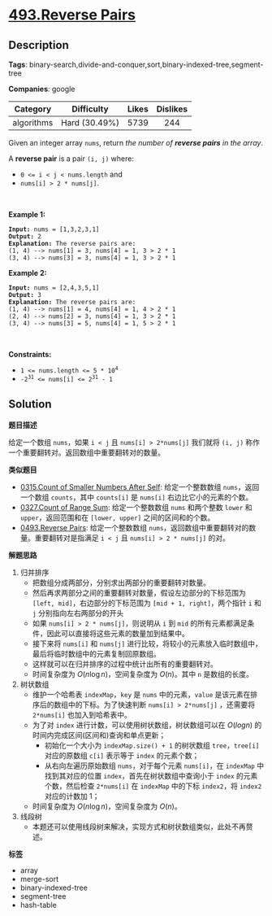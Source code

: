# [493.Reverse Pairs](https://leetcode.com/problems/reverse-pairs/description/)

## Description

**Tags**: binary-search,divide-and-conquer,sort,binary-indexed-tree,segment-tree

**Companies**: google

|  Category  |  Difficulty   | Likes | Dislikes |
| :--------: | :-----------: | :---: | :------: |
| algorithms | Hard (30.49%) | 5739  |   244    |

<p>Given an integer array <code>nums</code>, return <em>the number of <strong>reverse pairs</strong> in the array</em>.</p>
<p>A <strong>reverse pair</strong> is a pair <code>(i, j)</code> where:</p>
<ul>
  <li><code>0 &lt;= i &lt; j &lt; nums.length</code> and</li>
  <li><code>nums[i] &gt; 2 * nums[j]</code>.</li>
</ul>
<p>&nbsp;</p>
<p><strong class="example">Example 1:</strong></p>
<pre><code><strong>Input:</strong> nums = [1,3,2,3,1]
<strong>Output:</strong> 2
<strong>Explanation:</strong> The reverse pairs are:
(1, 4) --&gt; nums[1] = 3, nums[4] = 1, 3 &gt; 2 * 1
(3, 4) --&gt; nums[3] = 3, nums[4] = 1, 3 &gt; 2 * 1</code></pre>
<p><strong class="example">Example 2:</strong></p>
<pre><code><strong>Input:</strong> nums = [2,4,3,5,1]
<strong>Output:</strong> 3
<strong>Explanation:</strong> The reverse pairs are:
(1, 4) --&gt; nums[1] = 4, nums[4] = 1, 4 &gt; 2 * 1
(2, 4) --&gt; nums[2] = 3, nums[4] = 1, 3 &gt; 2 * 1
(3, 4) --&gt; nums[3] = 5, nums[4] = 1, 5 &gt; 2 * 1</code></pre>
<p>&nbsp;</p>
<p><strong>Constraints:</strong></p>
<ul>
  <li><code>1 &lt;= nums.length &lt;= 5 * 10<sup>4</sup></code></li>
  <li><code>-2<sup>31</sup> &lt;= nums[i] &lt;= 2<sup>31</sup> - 1</code></li>
</ul>

## Solution

**题目描述**

给定一个数组 `nums`，如果 `i < j` 且 `nums[i] > 2*nums[j]` 我们就将 `(i, j)` 称作一个重要翻转对。返回数组中重要翻转对的数量。

**类似题目**

- [0315.Count of Smaller Numbers After Self](0315.count-of-smaller-numbers-after-self.md): 给定一个整数数组 `nums`，返回一个数组 `counts`，其中 `counts[i]` 是 `nums[i]` 右边比它小的元素的个数。
- [0327.Count of Range Sum](0327.count-of-range-sum.md): 给定一个整数数组 `nums` 和两个整数 `lower` 和 `upper`，返回范围和在 `[lower, upper]` 之间的区间和的个数。
- [0493.Reverse Pairs](0493.reverse-pairs.md): 给定一个整数数组 `nums`，返回数组中重要翻转对的数量。重要翻转对是指满足 `i < j` 且 `nums[i] > 2 * nums[j]` 的对。

**解题思路**

1. 归并排序
   - 把数组分成两部分，分别求出两部分的重要翻转对数量。
   - 然后再求两部分之间的重要翻转对数量，假设左边部分的下标范围为 `[left, mid]`，右边部分的下标范围为 `[mid + 1, right]`，两个指针 `i` 和 `j` 分别指向左右两部分的开头
   - 如果 `nums[i] > 2 * nums[j]`，则说明从 `i` 到 `mid` 的所有元素都满足条件，因此可以直接将这些元素的数量加到结果中。
   - 接下来将 `nums[i]` 和 `nums[j]` 进行比较，将较小的元素放入临时数组中，最后将临时数组中的元素复制回原数组。
   - 这样就可以在归并排序的过程中统计出所有的重要翻转对。
   - 时间复杂度为 $O(n \log n)$，空间复杂度为 $O(n)$。其中 `n` 是数组的长度。
2. 树状数组
   - 维护一个哈希表 `indexMap`，`key` 是 `nums` 中的元素，`value` 是该元素在排序后的数组中的下标。为了快速判断 `nums[i] > 2*nums[j]` ，还需要将 `2*nums[i]` 也加入到哈希表中。
   - 为了对 `index` 进行计数，可以使用树状数组，树状数组可以在 $O(logn)$ 的时间内完成区间(区间和)查询和单点更新；
     - 初始化一个大小为 `indexMap.size() + 1` 的树状数组 `tree`，`tree[i]` 对应的原数组 `c[i]` 表示等于 `index` 的元素个数；
     - 从右向左遍历原始数组 `nums`，对于每个元素 `nums[i]`，在 `indexMap` 中找到其对应的位置 `index`，首先在树状数组中查询小于 `index` 的元素个数，然后检查 `2*nums[i]` 在 `indexMap` 中的下标 `index2`，将 `index2` 对应的计数加 1；
   - 时间复杂度为 $O(n \log n)$，空间复杂度为 $O(n)$。
3. 线段树
   - 本题还可以使用线段树来解决，实现方式和树状数组类似，此处不再赘述。

**标签**

- array
- merge-sort
- binary-indexed-tree
- segment-tree
- hash-table
